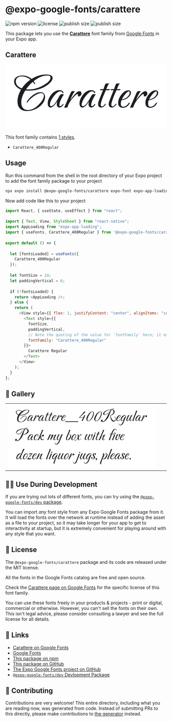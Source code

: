 # @expo-google-fonts/carattere

![npm version](https://flat.badgen.net/npm/v/@expo-google-fonts/carattere)
![license](https://flat.badgen.net/github/license/expo/google-fonts)
![publish size](https://flat.badgen.net/packagephobia/install/@expo-google-fonts/carattere)
![publish size](https://flat.badgen.net/packagephobia/publish/@expo-google-fonts/carattere)

This package lets you use the [**Carattere**](https://fonts.google.com/specimen/Carattere) font family from [Google Fonts](https://fonts.google.com/) in your Expo app.

## Carattere

![Carattere](./font-family.png)

This font family contains [1 styles](#-gallery).

- `Carattere_400Regular`

## Usage

Run this command from the shell in the root directory of your Expo project to add the font family package to your project

```sh
npx expo install @expo-google-fonts/carattere expo-font expo-app-loading
```

Now add code like this to your project

```js
import React, { useState, useEffect } from "react";

import { Text, View, StyleSheet } from "react-native";
import AppLoading from "expo-app-loading";
import { useFonts, Carattere_400Regular } from '@expo-google-fonts/carattere';

export default () => {

  let [fontsLoaded] = useFonts({
    Carattere_400Regular
  });

  let fontSize = 24;
  let paddingVertical = 6;

  if (!fontsLoaded) {
    return <AppLoading />;
  } else {
    return (
      <View style={{ flex: 1, justifyContent: "center", alignItems: "center" }}>
        <Text style={{
          fontSize,
          paddingVertical,
          // Note the quoting of the value for `fontFamily` here; it expects a string!
          fontFamily: "Carattere_400Regular"
        }}>
          Carattere Regular
        </Text>
      </View>
    );
  }
};
```

## 🔡 Gallery


||||
|-|-|-|
|![Carattere_400Regular](./Carattere_400Regular.ttf.png)||||


## 👩‍💻 Use During Development

If you are trying out lots of different fonts, you can try using the [`@expo-google-fonts/dev` package](https://github.com/expo/google-fonts/tree/master/font-packages/dev#readme).

You can import _any_ font style from any Expo Google Fonts package from it. It will load the fonts over the network at runtime instead of adding the asset as a file to your project, so it may take longer for your app to get to interactivity at startup, but it is extremely convenient for playing around with any style that you want.


## 📖 License

The `@expo-google-fonts/carattere` package and its code are released under the MIT license.

All the fonts in the Google Fonts catalog are free and open source.

Check the [Carattere page on Google Fonts](https://fonts.google.com/specimen/Carattere) for the specific license of this font family.

You can use these fonts freely in your products & projects - print or digital, commercial or otherwise. However, you can't sell the fonts on their own. This isn't legal advice, please consider consulting a lawyer and see the full license for all details.

## 🔗 Links

- [Carattere on Google Fonts](https://fonts.google.com/specimen/Carattere)
- [Google Fonts](https://fonts.google.com/)
- [This package on npm](https://www.npmjs.com/package/@expo-google-fonts/carattere)
- [This package on GitHub](https://github.com/expo/google-fonts/tree/master/font-packages/carattere)
- [The Expo Google Fonts project on GitHub](https://github.com/expo/google-fonts)
- [`@expo-google-fonts/dev` Devlopment Package](https://github.com/expo/google-fonts/tree/master/font-packages/dev)

## 🤝 Contributing

Contributions are very welcome! This entire directory, including what you are reading now, was generated from code. Instead of submitting PRs to this directly, please make contributions to [the generator](https://github.com/expo/google-fonts/tree/master/packages/generator) instead.
